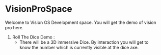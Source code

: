 # VisionProSpace

Welcome to Vision OS Development space. You will get the demo of vision pro here.

1. Roll The Dice Demo :
     - There will be a 3D immersive Dice. By interaction you will get to know the number which is currently visible at the dice axe.


